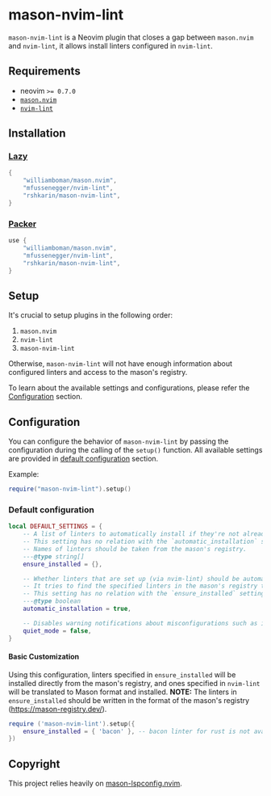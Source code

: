 # mason-nvim-lint

`mason-nvim-lint` is a Neovim plugin that closes a gap between `mason.nvim` and `nvim-lint`, it allows install linters configured in `nvim-lint`.

## Requirements

-   neovim `>= 0.7.0`
-   [`mason.nvim`](https://github.com/williamboman/mason.nvim)
-   [`nvim-lint`](https://github.com/mfussenegger/nvim-lint)

## Installation

### [Lazy](https://github.com/folke/lazy.nvim)

```lua
{
    "williamboman/mason.nvim",
    "mfussenegger/nvim-lint",
    "rshkarin/mason-nvim-lint",
}
```

### [Packer](https://github.com/wbthomason/packer.nvim)

```lua
use {
    "williamboman/mason.nvim",
    "mfussenegger/nvim-lint",
    "rshkarin/mason-nvim-lint",
}
```

## Setup

It's crucial to setup plugins in the following order:

1. `mason.nvim`
2. `nvim-lint`
3. `mason-nvim-lint`

Otherwise, `mason-nvim-lint` will not have enough information about configured linters and access to the mason's registry.

To learn about the available settings and configurations, please refer the [Configuration](#configuration) section.

## Configuration

You can configure the behavior of `mason-nvim-lint` by passing the configuration during the calling of the `setup()` function. 
All available settings are provided in [default configuration](#default-configuration) section.

Example:

```lua
require("mason-nvim-lint").setup()
```

### Default configuration

```lua
local DEFAULT_SETTINGS = {
    -- A list of linters to automatically install if they're not already installed. Example: { "eslint_d", "revive" }
    -- This setting has no relation with the `automatic_installation` setting.
    -- Names of linters should be taken from the mason's registry.
    ---@type string[]
    ensure_installed = {},

    -- Whether linters that are set up (via nvim-lint) should be automatically installed if they're not already installed.
    -- It tries to find the specified linters in the mason's registry to proceed with installation.
    -- This setting has no relation with the `ensure_installed` setting.
    ---@type boolean
    automatic_installation = true,

    -- Disables warning notifications about misconfigurations such as invalid linter entries and incorrect plugin load order.
    quiet_mode = false,
}
```

#### Basic Customization

Using this configuration, linters specified in `ensure_installed` will be installed directly from the mason's registry, and ones specified in `nvim-lint` will be translated to Mason format and installed.
**NOTE:** The linters in `ensure_installed` should be written in the format of the mason's registry (https://mason-registry.dev/).

```lua
require ('mason-nvim-lint').setup({
    ensure_installed = { 'bacon' }, -- bacon linter for rust is not available in nvim-lint, so it's specified to be directly installed from the mason's registry
})
```

## Copyright
This project relies heavily on [mason-lspconfig.nvim](https://github.com/williamboman/mason-lspconfig.nvim).
